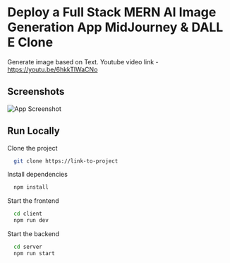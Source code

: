 
# Deploy a Full Stack MERN AI Image Generation App MidJourney & DALL E Clone

Generate image based on Text.
Youtube video link - https://youtu.be/6hkkTlWaCNo


## Screenshots

![App Screenshot](https://res.cloudinary.com/dic3o7vzw/image/upload/v1675844888/ScreenShots/Annotation_2023-02-08_122344_ktrt8u.png)


## Run Locally

Clone the project

```bash
  git clone https://link-to-project
```



Install dependencies

```bash
  npm install
```

Start the frontend

```bash
  cd client
  npm run dev
```
Start the backend

```bash
  cd server
  npm run start
```
